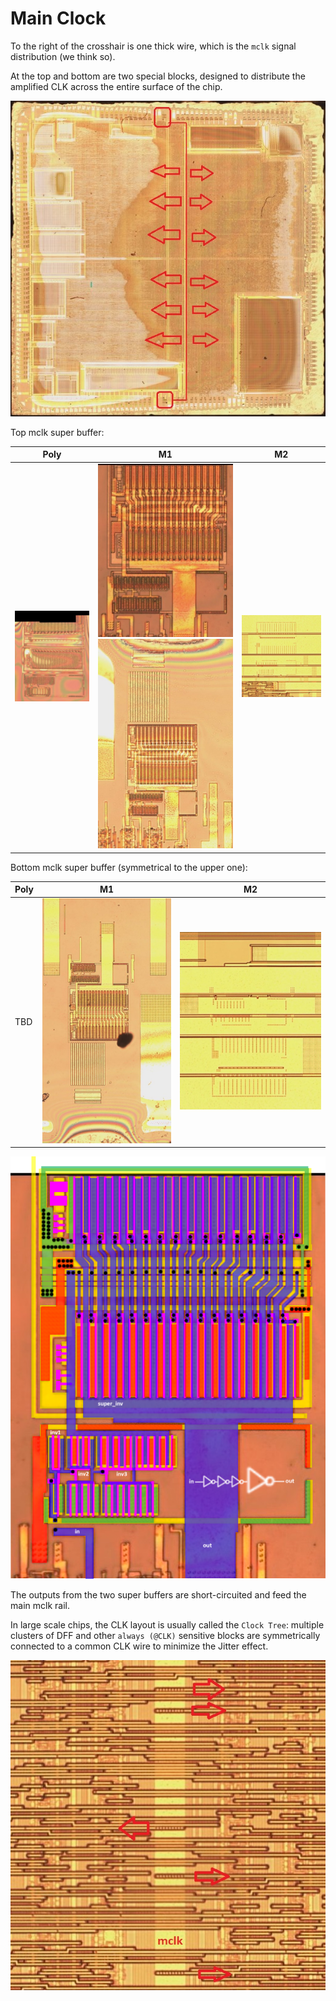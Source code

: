 # Main Clock

To the right of the crosshair is one thick wire, which is the `mclk` signal distribution (we think so).

At the top and bottom are two special blocks, designed to distribute the amplified CLK across the entire surface of the chip.

![mclk_distrib](/imgstore/mclk_distrib.jpg)

Top mclk super buffer:

|Poly|M1|M2|
|---|---|---|
|![mclk_top_poly](/imgstore/custom/mclk_top_poly.jpg)|![mclk_top_m1](/imgstore/custom/mclk_top_m1.jpg) ![mclk_top_m1(2)](/imgstore/custom/mclk_top_m1(2).jpg)|![mclk_top_m2](/imgstore/custom/mclk_top_m2.jpg)|

Bottom mclk super buffer (symmetrical to the upper one):

|Poly|M1|M2|
|---|---|---|
|TBD|![mclk_bot_m1](/imgstore/custom/mclk_bot_m1.jpg)|![mclk_bot_m2](/imgstore/custom/mclk_bot_m2.jpg)|

![mclk](/imgstore/custom/mclk.png)

The outputs from the two super buffers are short-circuited and feed the main mclk rail.

In large scale chips, the CLK layout is usually called the `Clock Tree`: multiple clusters of DFF and other `always (@CLK)` sensitive blocks are symmetrically connected to a common CLK wire to minimize the Jitter effect.

![mclk_closeup](/imgstore/mclk_closeup.jpg)
